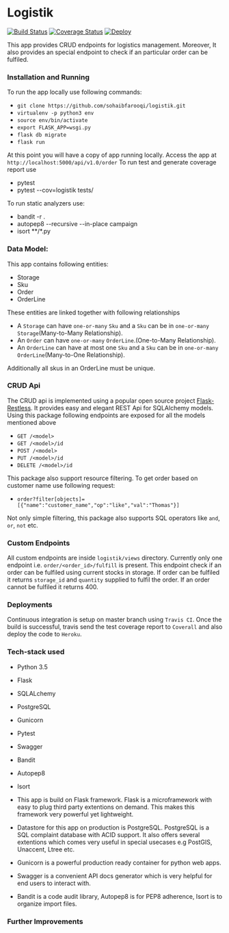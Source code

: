 # Logistik

[![Build Status](https://travis-ci.org/sohaibfarooqi/logistik.svg?branch=master)](https://travis-ci.org/sohaibfarooqi/logistik) [![Coverage Status](https://coveralls.io/repos/github/sohaibfarooqi/logistik/badge.svg?branch=master)](https://coveralls.io/github/sohaibfarooqi/logistik?branch=master) [![Deploy](https://www.herokucdn.com/deploy/button.svg)](https://heroku.com/deploy)

This app provides CRUD endpoints for logistics management. Moreover, It also provides an special endpoint
to check if an particular order can be fulfiled.

### Installation and Running
To run the app locally use following commands:

 - `git clone https://github.com/sohaibfarooqi/logistik.git`
 - `virtualenv -p python3 env`
 - `source env/bin/activate`
 - `export FLASK_APP=wsgi.py`
 - `flask db migrate`
 - `flask run`

At this point you will have a copy of app running locally. Access the app at `http://localhost:5000/api/v1.0/order`
To run test and generate coverage report use

 - pytest
 - pytest --cov=logistik tests/

To run static analyzers use:

 - bandit -r .
 - autopep8 --recursive --in-place campaign
 - isort **/*.py

### Data Model:
This app contains following entities:

  - Storage
  - Sku
  - Order
  - OrderLine

These entities are linked together with following relationships

 - A `Storage` can have `one-or-many` `Sku` and a `Sku` can be in `one-or-many` `Storage`(Many-to-Many Relationship).
 - An `Order` can have `one-or-many` `OrderLine`.(One-to-Many Relationship).
 - An `OrderLine` can have at most one `Sku` and a `Sku` can be in `one-or-many` `OrderLine`(Many-to-One Relationship).

Additionally all skus in an OrderLine must be unique.

### CRUD Api
The CRUD api is implemented using a popular open source project [Flask-Restless](https://github.com/jfinkels/flask-restless).
It provides easy and elegant REST Api for SQLAlchemy models. Using this package following endpoints are exposed for all the
models mentioned above

 - `GET /<model>`
 - `GET /<model>/id`
 - `POST /<model>`
 - `PUT /<model>/id`
 - `DELETE /<model>/id`

This package also support resource filtering. To get order based on customer name use following request:

 - `order?filter[objects]=[{"name":"customer_name","op":"like","val":"Thomas"}]`

Not only simple filtering, this package also supports SQL operators like `and`, `or`, `not` etc.

### Custom Endpoints
All custom endpoints are inside `logistik/views` directory. Currently only one endpoint i.e. `order/<order_id>/fulfill`
is present. This endpoint check if an order can be fulfiled using current stocks in storage. If order can be fulfiled it returns `storage_id` and `quantity` supplied to fulfil the order. If an order cannot be fulfiled it returns 400.

### Deployments
Continuous integration is setup on master branch using `Travis CI`. Once the build is successful, travis send the test coverage report to `Coverall` and also deploy the code to `Heroku`.

### Tech-stack used

 - Python 3.5
 - Flask
 - SQLALchemy
 - PostgreSQL
 - Gunicorn
 - Pytest
 - Swagger
 - Bandit
 - Autopep8
 - Isort

 - This app is build on Flask framework. Flask is a microframework with easy to plug third party extentions on demand.
   This makes this framework very powerful yet lightweight.
 - Datastore for this app on production is PostgreSQL. PostgreSQL is a SQL complaint database with ACID support.
   It also offers several extentions which comes very useful in special usecases e.g PostGIS, Unaccent, Ltree etc.
 - Gunicorn is a powerful production ready container for python web apps.
 - Swagger is a convenient API docs generator which is very helpful for end users to interact with.
 - Bandit is a code audit library, Autopep8 is for PEP8 adherence, Isort is to organize import files.

### Further Improvements
